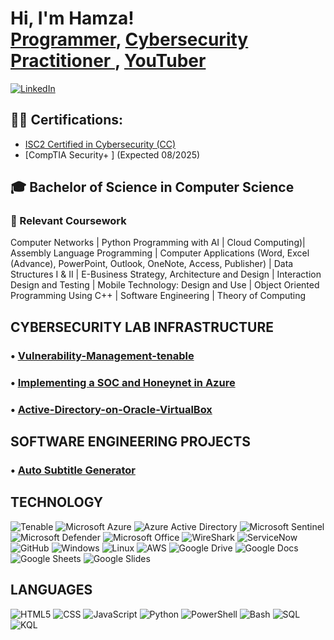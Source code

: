 <h1>Hi, I'm Hamza! <br/><a href="https://github.com/codehamza936">Programmer</a>, <a href="https://www.linkedin.com/in/hamzakhalid129/">Cybersecurity Practitioner </a>, <a href="https://www.youtube.com/c/hamzakhalid129">YouTuber</a></h1>

[![LinkedIn](https://img.shields.io/badge/LinkedIn-Connect!-blue?logo=linkedin&logoColor=white)](https://www.linkedin.com/in/hamzakhalid129/)



<h2>👨‍💻 Certifications:</h2>

  - [ISC2 Certified in Cybersecurity (CC) ](https://www.credly.com/badges/b200a533-e4e7-40eb-a437-db0eef1c35e7/linked_in_profile)
  -  [CompTIA Security+ ] (Expected 08/2025)

## 🎓 Bachelor of Science in Computer Science

### 📘 Relevant Coursework  
Computer Networks | Python Programming with AI | Cloud Computing)| Assembly Language Programming | Computer Applications (Word, Excel (Advance), PowerPoint, Outlook, OneNote, Access, Publisher) | Data Structures I & II | E-Business Strategy, Architecture and Design | Interaction Design and Testing | Mobile Technology: Design and Use | Object Oriented Programming Using C++  | Software Engineering | Theory of Computing


## CYBERSECURITY LAB INFRASTRUCTURE

### • [Vulnerability-Management-tenable](https://github.com/codehamza936/Vulnerability-Management-tenable)

### • [Implementing a SOC and Honeynet in Azure](https://github.com/codehamza936/azure-cybersecurity-home-lab)


### • [Active-Directory-on-Oracle-VirtualBox](https://github.com/codehamza936/Active-Directory-on-Oracle-VirtualBox)

## SOFTWARE ENGINEERING PROJECTS

### • [ Auto Subtitle Generator ](https://github.com/codehamza936/subtitle-generator/tree/main/Projects/subtitle-generator)


## TECHNOLOGY

![Tenable](https://img.shields.io/badge/-Tenable-242B75?style=flat-square&logo=Tenable) 
![Microsoft Azure](https://img.shields.io/badge/-Microsoft_Azure-0078D4?style=flat-square&logo=Microsoft_Azure)
![Azure Active Directory](https://img.shields.io/badge/-Azure_Active_Directory-0b7cdf?style=flat-square&logo=Azure_Active_Directory)
![Microsoft Sentinel](https://img.shields.io/badge/-Microsoft_Sentinel-5cb2f1?style=flat-square&logo=Microsoft_Sentinel)
![Microsoft Defender](https://img.shields.io/badge/-Microsoft_Defender-1087da?style=flat-square&logo=Microsoft_Defender)
![Microsoft Office](https://img.shields.io/badge/-Microsoft_Office_365-7557a4?style=flat-square&logo=Microsoft_Office_365)
![WireShark](https://img.shields.io/badge/-WireShark-8abbd4?style=flat-square&logo=WireShark)
![ServiceNow](https://img.shields.io/badge/-ServiceNow-85b7a4?style=flat-square&logo=ServiceNow)
![GitHub](https://img.shields.io/badge/-GitHub-181717?style=flat-square&logo=github)
![Windows](https://img.shields.io/badge/-Windows-0078d7?style=flat-square&logo=Windows)
![Linux](https://img.shields.io/badge/-Linux-FCC624?style=flat-square&logo=linux&logoColor=black)
![AWS](https://img.shields.io/badge/-AWS-1d242e?style=flat-square&logo=AWS)
![Google Drive](https://img.shields.io/badge/-Google_Drive-4285F4?style=flat-square&logo=GoogleDrive&logoColor=white)
![Google Docs](https://img.shields.io/badge/-Google_Docs-4285F4?style=flat-square&logo=GoogleDocs&logoColor=white)
![Google Sheets](https://img.shields.io/badge/-Google_Sheets-34A853?style=flat-square&logo=GoogleSheets&logoColor=white)
![Google Slides](https://img.shields.io/badge/-Google_Slides-FBBC04?style=flat-square&logo=GoogleSlides&logoColor=black)

## LANGUAGES

![HTML5](https://img.shields.io/badge/-HTML5-E34F26?style=flat-square&logo=html5&logoColor=white)
![CSS](https://img.shields.io/badge/-CSS-663399?style=flat-square&logo=css)
![JavaScript](https://img.shields.io/badge/-JavaScript-F7DF1E?style=flat-square&logo=javascript&logoColor=black)
![Python](https://img.shields.io/badge/-Python-3776AB?style=flat-square&logo=Python&logoColor=white)
![PowerShell](https://img.shields.io/badge/-Powershell-5793fa?style=flat-square&logo=Powershell)
![Bash](https://img.shields.io/badge/-Bash-4EAA25?style=flat-square&logo=gnubash&logoColor=white)
![SQL](https://img.shields.io/badge/-SQL-5397dc?style=flat-square&logo=SQL)
![KQL](https://img.shields.io/badge/-KQL-36336e?style=flat-square&logo=KQL)
